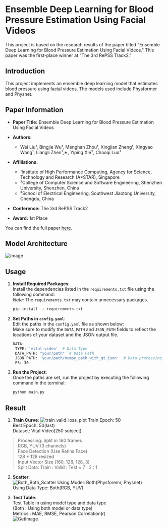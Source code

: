 # Ensemble Deep Learning for Blood Pressure Estimation Using Facial Videos

This project is based on the research results of the paper titled "Ensemble Deep Learning for Blood Pressure Estimation Using Facial Videos." This paper was the first-place winner at "The 3rd RePSS Track2."

## Introduction

This project implements an ensemble deep learning model that estimates blood pressure using facial videos. The models used include Physformer and Physnet.

## Paper Information

- **Paper Title:** Ensemble Deep Learning for Blood Pressure Estimation Using Facial Videos
- **Authors:**
  - Wei Liu¹, Bingjie Wu¹, Menghan Zhou¹, Xingjian Zheng¹, Xingyao Wang¹, Liangli Zhen¹,∗, Yiping Xie², Chaoqi Luo³

- **Affiliations:**
  - ¹Institute of High Performance Computing, Agency for Science, Technology and Research (A*STAR), Singapore
  - ²College of Computer Science and Software Engineering, Shenzhen University, Shenzhen, China
  - ³School of Electrical Engineering, Southwest Jiaotong University, Chengdu, China

- **Conference:** The 3rd RePSS Track2
- **Award:** 1st Place

You can find the full paper [here](https://liangli-zhen.github.io/assets/pdf/RePPS_BP.pdf).

## Model Architecture
![image](https://github.com/user-attachments/assets/a011e1c3-7a4e-459d-bffa-3dc905df0a76)

## Usage

1. **Install Required Packages**:  
   Install the dependencies listed in the `requirements.txt` file using the following command:  
   *Note:* The `requirements.txt` may contain unnecessary packages.
   ```bash
   pip install -r requirements.txt

2. **Set Paths in `config.yaml`**:  
   Edit the paths in the `config.yaml` file as shown below:  
   Make sure to modify the `DATA_PATH` and `JSON_PATH` fields to reflect the locations of your dataset and the JSON output file.
   ```bash
   DATA:
    TYPE: 'vital-video'  # Data Type
    DATA_PATH: "your/path"  # Data Path
    JSON_PATH: 'your/path/numpy_path_with_gt.json'  # Data processing save path (including the JSON file name).
    FS: 30

3. **Run the Project**:  
   Once the paths are set, run the project by executing the following command in the terminal:
   ```bash
   python main.py


## Result

1. **Train Curve**:
   ![train_valid_loss_plot](https://github.com/user-attachments/assets/32dc0d61-632a-4ec6-8152-d3f02c5b8e94)
  Train Epoch: 50  
  Best Epoch: 50(last)  
  Dataset: Vital Video(250 subject)  
  >Processing: Split in 160 frames  
  RGB, YUV (3 channels)  
  Face Detection (Use Retina Face)  
  128 * 128 resized  
  Input Vector Size [160, 128, 128, 3]   
  Split Data: Train : Valid : Test = 7 : 2 : 1  

   
2. **Scatter**:  
   ![Both_Both_Scatter](https://github.com/user-attachments/assets/8c2903a7-5db9-4b3f-93f3-41ee08554ad9)
  Using Model: Both(Physforemr, Physnet)  
  Using Data Type: Both(RGB, YUV)  

3. **Test Table**:  
   Test Table in using model type and data type  
   (Both : Using both model or data type)  
   Metrics : MAE, RMSE, Pearson Correlation(r)  
   ![GetImage](https://github.com/user-attachments/assets/36345414-9120-4ed3-be8d-f1866ac9561e)
